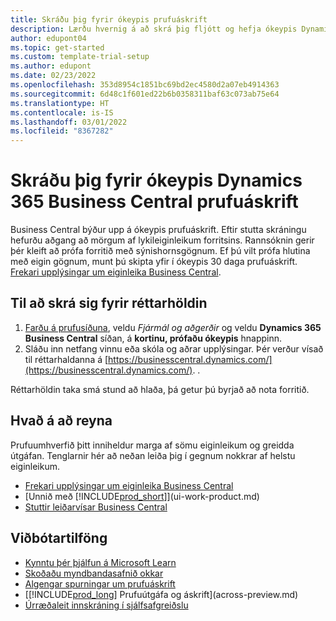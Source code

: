 ```yaml
---
title: Skráðu þig fyrir ókeypis prufuáskrift
description: Lærðu hvernig á að skrá þig fljótt og hefja ókeypis Dynamics 365 Business Central prufuáskrift. Kannaðu forritið með ferðum og myndskeiðum og finndu viðbótar námsgögn.
author: edupont04
ms.topic: get-started
ms.custom: template-trial-setup
ms.author: edupont
ms.date: 02/23/2022
ms.openlocfilehash: 353d8954c1851bc69bd2ec4580d2a07eb4914363
ms.sourcegitcommit: 6d48c1f601ed22b6b0358311baf63c073ab75e64
ms.translationtype: HT
ms.contentlocale: is-IS
ms.lasthandoff: 03/01/2022
ms.locfileid: "8367282"
---
```

# <a name="sign-up-for-a-free-dynamics-365-business-central-trial"></a>Skráðu þig fyrir ókeypis Dynamics 365 Business Central prufuáskrift

Business Central býður upp á ókeypis prufuáskrift. Eftir stutta skráningu hefurðu aðgang að mörgum af lykileiginleikum forritsins. Rannsóknin gerir þér kleift að prófa forritið með sýnishornsgögnum. Ef þú vilt prófa hlutina með eigin gögnum, munt þú skipta yfir í ókeypis 30 daga prufuáskrift. [Frekari upplýsingar um eiginleika Business Central](across-business-functionality.md).  

## <a name="to-sign-up-for-the-trial"></a>Til að skrá sig fyrir réttarhöldin

1. [Farðu á prufusíðuna](https://go.microsoft.com/fwlink/?linkid=847861), veldu *Fjármál og aðgerðir* og veldu **Dynamics 365 Business Central** síðan, á **kortinu, prófaðu ókeypis** hnappinn.  
2. Sláðu inn netfang vinnu eða skóla og aðrar upplýsingar. Þér verður vísað til réttarhaldanna á [https://businesscentral.dynamics.com/](https://businesscentral.dynamics.com/). .  

Réttarhöldin taka smá stund að hlaða, þá getur þú byrjað að nota forritið.

## <a name="what-to-try"></a>Hvað á að reyna

Prufuumhverfið þitt inniheldur marga af sömu eiginleikum og greidda útgáfan. Tenglarnir hér að neðan leiða þig í gegnum nokkrar af helstu eiginleikum.

- [Frekari upplýsingar um eiginleika Business Central](across-business-functionality.md)  
- [Unnið með [!INCLUDE[prod_short](includes/prod_short.md)]](ui-work-product.md)  
- [Stuttir leiðarvísar Business Central](quick-start-business-central.md)  

## <a name="additional-resources"></a>Viðbótartilföng

- [Kynntu þér þjálfun á Microsoft Learn](/learn/dynamics365/business-central?WT.mc_id=dyn365bc_landingpage-docs)  
- [Skoðaðu myndbandasafnið okkar](across-videos.md)  
- [Algengar spurningar um prufuáskrift](trial-faq.md)  
- [[!INCLUDE[prod_long](includes/prod_long.md)] Prufuútgáfa og áskrift](across-preview.md)  
- [Úrræðaleit innskráning í sjálfsafgreiðslu](ui-troubleshoot-self-signup.md)  
